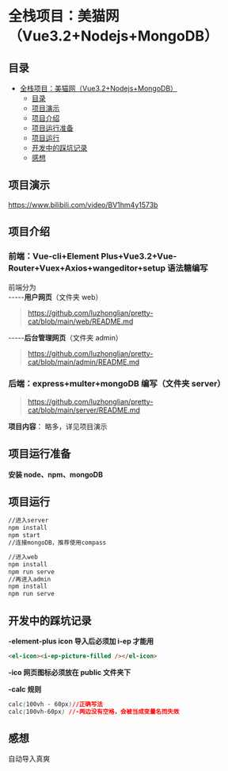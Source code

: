 # 全栈项目：美猫网（Vue3.2+Nodejs+MongoDB）

## 目录

- [全栈项目：美猫网（Vue3.2+Nodejs+MongoDB）](#全栈项目美猫网vue32nodejsmongodb)
  - [目录](#目录)
  - [项目演示 ](#项目演示-)
  - [项目介绍 ](#项目介绍-)
  - [项目运行准备 ](#项目运行准备-)
  - [项目运行 ](#项目运行-)
  - [开发中的踩坑记录 ](#开发中的踩坑记录-)
  - [感想 ](#感想-)

## 项目演示 <a name = "demo"></a>

https://www.bilibili.com/video/BV1hm4y1573b

## 项目介绍 <a name = "about"></a>

### 前端：Vue-cli+Element Plus+Vue3.2+Vue-Router+Vuex+Axios+wangeditor+setup 语法糖编写  
前端分为  
-----**用户网页**（文件夹 web）  
>https://github.com/luzhonglian/pretty-cat/blob/main/web/README.md

-----**后台管理网页**（文件夹 admin）    
>https://github.com/luzhonglian/pretty-cat/blob/main/admin/README.md

### 后端：express+multer+mongoDB 编写（文件夹 server）  
>https://github.com/luzhonglian/pretty-cat/blob/main/server/README.md

**项目内容**： 略多，详见项目演示

## 项目运行准备 <a name = "getting_started"></a>

**安装 node、npm、mongoDB**

## 项目运行 <a name = "usage"></a>

```cmd
//进入server
npm install
npm start
//连接mongoDB，推荐使用compass

//进入web
npm install
npm run serve
//再进入admin
npm install
npm run serve
```

## 开发中的踩坑记录 <a name = "bug"></a>

**-element-plus icon 导入后必须加 i-ep 才能用**

```html
<el-icon><i-ep-picture-filled /></el-icon>
```

**-ico 网页图标必须放在 public 文件夹下**

**-calc 规则**

```css
calc(100vh - 60px)//正确写法
calc(100vh-60px) //-两边没有空格，会被当成变量名而失效
```

## 感想 <a name = "opinion"></a>

自动导入真爽
